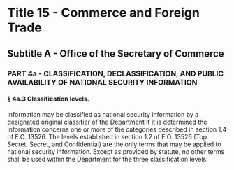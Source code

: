 
# Title 15 - Commerce and Foreign Trade
## Subtitle A - Office of the Secretary of Commerce
### PART 4a - CLASSIFICATION, DECLASSIFICATION, AND PUBLIC AVAILABILITY OF NATIONAL SECURITY INFORMATION
#### § 4a.3 Classification levels.

Information may be classified as national security information by a designated original classifier of the Department if it is determined the information concerns one or more of the categories described in section 1.4 of E.O. 13526. The levels established in section 1.2 of E.O. 13526 (Top Secret, Secret, and Confidential) are the only terms that may be applied to national security information. Except as provided by statute, no other terms shall be used within the Department for the three classification levels.

